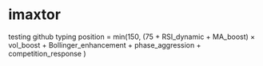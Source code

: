 # imaxtor
testing github
typing
position = min(150, 
    (75 + RSI_dynamic + MA_boost) 
    × vol_boost 
    + Bollinger_enhancement 
    + phase_aggression 
    + competition_response
)
